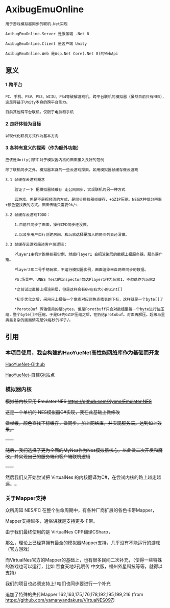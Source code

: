 # AxibugEmuOnline

	用于游戏模拟器同步的联机.Net实现

	AxibugEmuOnline.Server 是服务端 .Net 8

	AxibugEmuOnline.Client 是客户端 Unity

	AxibugEmuOnline.Web 是Asp.Net Core(.Net 8)的WebApi

## 意义

#### 1.跨平台

	PC、手机、PSV、PS3、WIIU、PS4等破解游戏机，跨平台联机的模拟器（虽然目前只有NES），这是得益于Unity本身的跨平台能力。
	
	目前其他跨平台联机，仅限于电脑和手机
	
#### 2.良好体验为目标

	以现代化联机方式作为基本方向
	
#### 3.各种有意义的探索（作为额外功能）

	应该是Unity引擎中对于模拟器内核的画面接入良好的范例
	
	除了联机同步之外，模拟器本身的一些云游戏探索，如用模拟器帧缓存做云游戏
	
	3.1 帧缓存云游戏概念

		验证了一下 把模拟器帧缓存 走公网同步，实现联机的另一种方式

		云游戏，但是不是视频流的方式，是同步模拟器帧缓存，+GZIP压缩。NES这种低分辨率+颜色查找表的方式。画面传输只需要9k/s
		
	3.2 帧缓存云游戏TODO：

		1.目前只同步了画面，操作CMD同步还没做。

		2.以及多用户自行创建房间，和玩家选择要加入的房间列表还没做。

	3.3 帧缓存云游戏简述客户端逻辑：

		Player1主机才跑模拟器实例，然后Player1 会把渲染层的数据上报服务器。服务器广播。

		Player2即二号手柄玩家，不运行模拟器实例，画面渲染来自网络同步的数据。

		PS:场景中，UNES Test的Inspector勾选Player1作为玩家1，不勾选作为玩家2

		*之前试过直接上报渲染层，但是这样会有6w左右大小的uint[]

		*初步优化之后，采用只上报每一个像素对应颜色查找表的下标，这样就是一个byte[]了

		*PorotoBuf 传输使用的是bytes，但是Porotbuff只会对数组里每一个byte进行位压缩，整个byte[]不压缩。于是C#先GZIP压缩之后，在扔给protobuf。对面再解压。超级马里奥最复杂的画面情况是9k每秒的样子/。

## 引用

### 本项目使用，我自构建的HaoYueNet高性能网络库作为基础而开发

[HaoYueNet-Github](https://github.com/Sin365/HaoYueNet "HaoYueNet-Github")

[HaoYueNet-自建Git站点](http://git.axibug.com/sin365/HaoYueNet "HaoYueNet-自建Git站点")

### 模拟器内核

~~模拟器内核采用 Emulator.NES  https://github.com/Xyene/Emulator.NES~~

~~这是一个单机的 NES模拟器C#实现，我在此基础上做修改~~

~~做帧缓，颜色查找下标缓存，做同步，加上网络库，并实现服务端。达到如上效果。~~

~~----~~

~~随后，我们选择了更为全面的MyNes作为Nes模拟器核心，以此做二次开发和魔改。并实现自己的服务端和客户端联机逻辑~~

~~----~~

然后我们又开始尝试把 VirtualNes 的内核翻译为C#，在尝试内核的路上越走越远……


### 关于Mapper支持

众所周知 NES/FC 在整个生命周期中，有各种厂商扩展的各色卡带Mapper，

Mapper支持越多，通俗讲就是支持更多卡带。

由于我们最终使用的是 VirtualNes CPP翻译CSharp，

那么，理论上已经算拥有最全的模拟器Mapper支持，几乎没有不能运行的游戏（官方游戏）

而VirtualNes官方的Mapper的基础上，也有很多民间二次补充，（使得一些特殊的游戏也可以运行，比如 吞食天地2孔明传 中文版，福州外星科技等等，就得以支持）

我们的项目也必须支持上! 咱们也同步要进行一个补充

追加了特殊的失传Mapper 162,163,175,176,178,192,195,199,216 (from https://github.com/yamanyandakure/VirtuaNES097)



